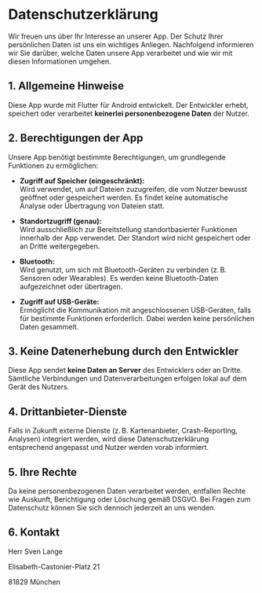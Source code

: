 # Datenschutzerklärung

Wir freuen uns über Ihr Interesse an unserer App. Der Schutz Ihrer persönlichen Daten ist uns ein wichtiges Anliegen. Nachfolgend informieren wir Sie darüber, welche Daten unsere App verarbeitet und wie wir mit diesen Informationen umgehen.

## 1. Allgemeine Hinweise

Diese App wurde mit Flutter für Android entwickelt. Der Entwickler erhebt, speichert oder verarbeitet **keinerlei personenbezogene Daten** der Nutzer.

## 2. Berechtigungen der App

Unsere App benötigt bestimmte Berechtigungen, um grundlegende Funktionen zu ermöglichen:

- **Zugriff auf Speicher (eingeschränkt):**  
  Wird verwendet, um auf Dateien zuzugreifen, die vom Nutzer bewusst geöffnet oder gespeichert werden. Es findet keine automatische Analyse oder Übertragung von Dateien statt.

- **Standortzugriff (genau):**  
  Wird ausschließlich zur Bereitstellung standortbasierter Funktionen innerhalb der App verwendet. Der Standort wird nicht gespeichert oder an Dritte weitergegeben.

- **Bluetooth:**  
  Wird genutzt, um sich mit Bluetooth-Geräten zu verbinden (z. B. Sensoren oder Wearables). Es werden keine Bluetooth-Daten aufgezeichnet oder übertragen.

- **Zugriff auf USB-Geräte:**  
  Ermöglicht die Kommunikation mit angeschlossenen USB-Geräten, falls für bestimmte Funktionen erforderlich. Dabei werden keine persönlichen Daten gesammelt.

## 3. Keine Datenerhebung durch den Entwickler

Diese App sendet **keine Daten an Server** des Entwicklers oder an Dritte. Sämtliche Verbindungen und Datenverarbeitungen erfolgen lokal auf dem Gerät des Nutzers.

## 4. Drittanbieter-Dienste

Falls in Zukunft externe Dienste (z. B. Kartenanbieter, Crash-Reporting, Analysen) integriert werden, wird diese Datenschutzerklärung entsprechend angepasst und Nutzer werden vorab informiert.

## 5. Ihre Rechte

Da keine personenbezogenen Daten verarbeitet werden, entfallen Rechte wie Auskunft, Berichtigung oder Löschung gemäß DSGVO. Bei Fragen zum Datenschutz können Sie sich dennoch jederzeit an uns wenden.

## 6. Kontakt

Herr Sven Lange

Elisabeth-Castonier-Platz 21

81829 München
